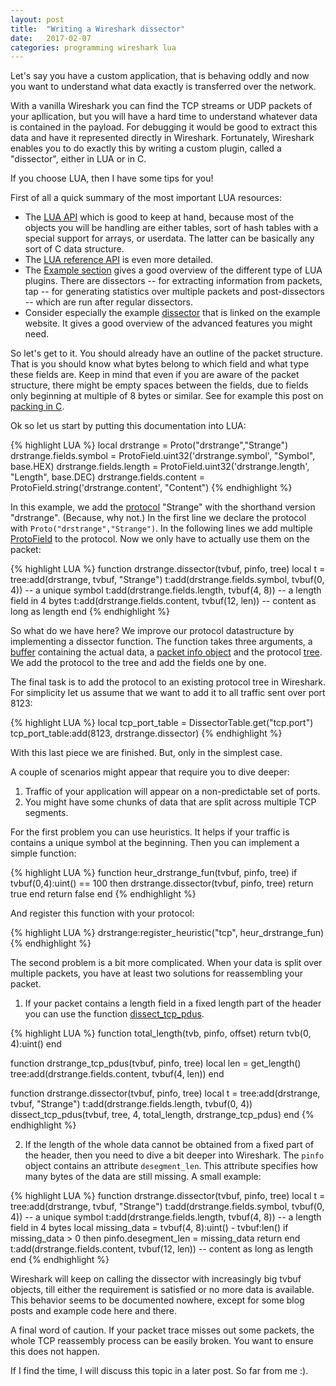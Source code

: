 ```yaml
---
layout: post
title:  "Writing a Wireshark dissector"
date:   2017-02-07
categories: programming wireshark lua
---
```


Let's say you have a custom application, that is behaving oddly and now you want
to understand what data exactly is transferred over the network.

With a vanilla Wireshark you can find the TCP streams or UDP packets of your
apllication, but you will have a hard time to understand whatever data is
contained in the payload. For debugging it would be good to extract this data
and have it represented directly in Wireshark. Fortunately, Wireshark enables
you to do exactly this by writing a custom plugin, called a "dissector", either
in LUA or in C.

If you choose LUA, then I have some tips for you!

First of all a quick summary of the most important LUA resources:

* The [LUA API] which is good to keep at hand, because most of the objects you
  will be handling are either tables, sort of hash tables with a special support
for arrays, or userdata. The latter can be basically any sort of C data
structure.
* The [LUA reference API] is even more detailed.
* The [Example section] gives a good overview of the different type of LUA
  plugins. There are dissectors -- for extracting information from packets, tap
-- for generating statistics over multiple packets and post-dissectors -- which
are run after regular dissectors.
* Consider especially the example [dissector] that is linked on the example
  website. It gives a good overview of the advanced features you might need.

So let's get to it. You should already have an outline of the packet structure.
That is you should know what bytes belong to which field and what type these
fields are. Keep in mind that even if you are aware of the packet structure,
there might be empty spaces between the fields, due to fields only beginning at
multiple of 8 bytes or similar. See for example this post on [packing in C].

Ok so let us start by putting this documentation into LUA:

{% highlight LUA %}
local drstrange = Proto("drstrange","Strange")
drstrange.fields.symbol = ProtoField.uint32('drstrange.symbol', "Symbol", base.HEX)
drstrange.fields.length = ProtoField.uint32('drstrange.length', "Length", base.DEC)
drstrange.fields.content = ProtoField.string('drstrange.content', "Content")
{% endhighlight %}

In this example, we add the [protocol] "Strange" with the shorthand version
"drstrange". (Because, why not.) In the first line we declare the protocol with
`Proto("drstrange","Strange")`. In the following lines we add multiple [ProtoField] to
the protocol. Now we only have to actually use them on the packet:

{% highlight LUA %}
function drstrange.dissector(tvbuf, pinfo, tree)
  local t = tree:add(drstrange, tvbuf, "Strange")
  t:add(drstrange.fields.symbol, tvbuf(0, 4)) -- a unique symbol
  t:add(drstrange.fields.length, tvbuf(4, 8)) -- a length field in 4 bytes
  t:add(drstrange.fields.content, tvbuf(12, len)) -- content as long as length
end
{% endhighlight %}

So what do we have here? We improve our protocol datastructure by implementing a
dissector function. The function takes three arguments, a [buffer] containing the
actual data, a [packet info object] and the protocol [tree]. We add the protocol
to the tree and add the fields one by one.

The final task is to add the protocol to an existing protocol tree in Wireshark. For simplicity let us assume that we want to add it to all traffic sent over port 8123:

{% highlight LUA %}
local tcp_port_table = DissectorTable.get("tcp.port")
tcp_port_table:add(8123, drstrange.dissector)
{% endhighlight %}

With this last piece we are finished. But, only in the simplest case. 

A couple of scenarios might appear that require you to dive deeper:
1. Traffic of your application will appear on a non-predictable set of ports.
2. You might have some chunks of data that are split across multiple TCP segments.

For the first problem you can use heuristics. It helps if your traffic is contains a unique symbol at the beginning. Then you can implement a simple function:

{% highlight LUA %}
function heur_drstrange_fun(tvbuf, pinfo, tree)
  if tvbuf(0,4):uint() == 100 then
    drstrange.dissector(tvbuf, pinfo, tree)
    return true
  end
  return false
end
{% endhighlight %}

And register this function with your protocol:

{% highlight LUA %}
drstrange:register_heuristic("tcp", heur_drstrange_fun)
{% endhighlight %}

The second problem is a bit more complicated. When your data is split over
multiple packets, you have at least two solutions for reassembling your packet.

1. If your packet contains a length field in a fixed length part of the header
   you can use the function [dissect_tcp_pdus].

{% highlight LUA %}
function total_length(tvb, pinfo, offset)
  return tvb(0, 4):uint()
end

function drstrange_tcp_pdus(tvbuf, pinfo, tree)
  local len = get_length()
  tree:add(drstrange.fields.content, tvbuf(4, len))
end

function drstrange.dissector(tvbuf, pinfo, tree)
  local t = tree:add(drstrange, tvbuf, "Strange")
  t:add(drstrange.fields.length, tvbuf(0, 4))
  dissect_tcp_pdus(tvbuf, tree, 4, total_length, drstrange_tcp_pdus)
end
{% endhighlight %}

2. If the length of the whole data cannot be obtained from a fixed part of the
   header, then you need to dive a bit deeper into Wireshark. The `pinfo` object
contains an attribute `desegment_len`. This attribute specifies how many bytes
of the data are still missing. A small example:

{% highlight LUA %}
function drstrange.dissector(tvbuf, pinfo, tree)
  local t = tree:add(drstrange, tvbuf, "Strange")
  t:add(drstrange.fields.symbol, tvbuf(0, 4)) -- a unique symbol
  t:add(drstrange.fields.length, tvbuf(4, 8)) -- a length field in 4 bytes
  local missing_data = tvbuf(4, 8):uint() - tvbuf:len()
  if missing_data > 0 then
    pinfo.desegment_len = missing_data
    return
  end
  t:add(drstrange.fields.content, tvbuf(12, len)) -- content as long as length
end
{% endhighlight %}

Wireshark will keep on calling the dissector with increasingly big tvbuf
objects, till either the requirement is satisfied or no more data is available.
This behavior seems to be documented nowhere, except for some blog posts and
example code here and there.

A final word of caution. If your packet trace misses out some packets, the
whole TCP reassembly process can be easily broken. You want to ensure this does
not happen.

If I find the time, I will discuss this topic in a later post. So far from me :).

[LUA API]: https://wiki.wireshark.org/LuaAPI
[LUA reference API]: https://www.wireshark.org/docs/wsdg_html/#wsluarm_modules
[dissect_tcp_pdus]: https://www.wireshark.org/docs/wsdg_html/#global_functions_Proto
[Example section]: https://wiki.wireshark.org/Lua/Examples
[dissector]: https://wiki.wireshark.org/Lua/Examples?action=AttachFile&do=get&target=dissector.lua
[packing in C]: http://www.catb.org/esr/structure-packing/
[ProtoField]: https://wiki.wireshark.org/LuaAPI/Proto#ProtoField
[protocol]: https://wiki.wireshark.org/LuaAPI/Proto#Proto
[buffer]: https://wiki.wireshark.org/LuaAPI/Tvb#Tvb
[packet info object]: https://wiki.wireshark.org/LuaAPI/Pinfo
[tree]: https://wiki.wireshark.org/LuaAPI/TreeItem
